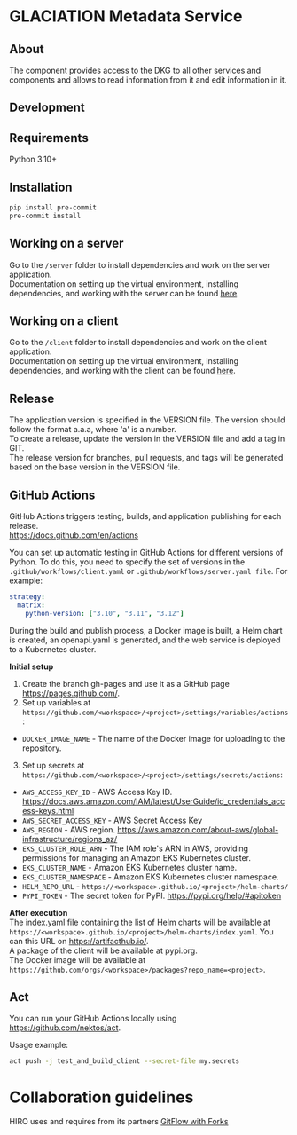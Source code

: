 # GLACIATION Metadata Service

## About
The component provides access to the DKG to all other services and components and allows
to read information from it and edit information in it.


## Development

## Requirements
Python 3.10+

## Installation
```bash
pip install pre-commit
pre-commit install
```

## Working on a server
Go to the `/server` folder to install dependencies and work on the server application.  
Documentation on setting up the virtual environment, installing dependencies, and working with the server can be found [here](./server/README.md).

## Working on a client
Go to the `/client` folder to install dependencies and work on the client application.  
Documentation on setting up the virtual environment, installing dependencies, and working with the client can be found [here](./client/README.md).

## Release
The application version is specified in the VERSION file. The version should follow the format a.a.a, where 'a' is a number.  
To create a release, update the version in the VERSION file and add a tag in GIT.  
The release version for branches, pull requests, and tags will be generated based on the base version in the VERSION file.

## GitHub Actions
GitHub Actions triggers testing, builds, and application publishing for each release.  
https://docs.github.com/en/actions  

You can set up automatic testing in GitHub Actions for different versions of Python. To do this, you need to specify the set of versions in the `.github/workflows/client.yaml` or `.github/workflows/server.yaml file`. For example:
```yaml
strategy:
  matrix:
    python-version: ["3.10", "3.11", "3.12"]
```

During the build and publish process, a Docker image is built, a Helm chart is created, an openapi.yaml is generated, and the web service is deployed to a Kubernetes cluster.

**Initial setup**  
1. Create the branch gh-pages and use it as a GitHub page https://pages.github.com/.  
2. Set up variables at `https://github.com/<workspace>/<project>/settings/variables/actions`:
- `DOCKER_IMAGE_NAME` - The name of the Docker image for uploading to the repository.
3. Set up secrets at `https://github.com/<workspace>/<project>/settings/secrets/actions`:
- `AWS_ACCESS_KEY_ID` - AWS Access Key ID. https://docs.aws.amazon.com/IAM/latest/UserGuide/id_credentials_access-keys.html
- `AWS_SECRET_ACCESS_KEY` - AWS Secret Access Key
- `AWS_REGION` - AWS region. https://aws.amazon.com/about-aws/global-infrastructure/regions_az/
- `EKS_CLUSTER_ROLE_ARN` - The IAM role's ARN in AWS, providing permissions for managing an Amazon EKS Kubernetes cluster.
- `EKS_CLUSTER_NAME` - Amazon EKS Kubernetes cluster name.
- `EKS_CLUSTER_NAMESPACE` - Amazon EKS Kubernetes cluster namespace.
- `HELM_REPO_URL` - `https://<workspace>.github.io/<project>/helm-charts/`
- `PYPI_TOKEN` - The secret token for PyPI. https://pypi.org/help/#apitoken

**After execution**  
The index.yaml file containing the list of Helm charts will be available at `https://<workspace>.github.io/<project>/helm-charts/index.yaml`. You can this URL on https://artifacthub.io/.  
A package of the client will be available at pypi.org.  
The Docker image will be available at `https://github.com/orgs/<workspace>/packages?repo_name=<project>`.

## Act
You can run your GitHub Actions locally using https://github.com/nektos/act. 

Usage example:
```bash
act push -j test_and_build_client --secret-file my.secrets
```

# Collaboration guidelines
HIRO uses and requires from its partners [GitFlow with Forks](https://hirodevops.notion.site/GitFlow-with-Forks-3b737784e4fc40eaa007f04aed49bb2e?pvs=4)
